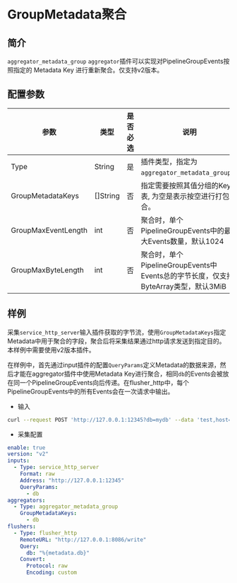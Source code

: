 # GroupMetadata聚合

## 简介

`aggregator_metadata_group` `aggregator`插件可以实现对PipelineGroupEvents按照指定的 Metadata Key 进行重新聚合。仅支持v2版本。

## 配置参数

| 参数               | 类型       | 是否必选 | 说明                                                           |
|------------------|----------|------|--------------------------------------------------------------|
| Type             | String   | 是    | 插件类型，指定为`aggregator_metadata_group`。                         |
| GroupMetadataKeys     | []String | 否    | 指定需要按照其值分组的Key列表, 为空是表示按空进行打包聚合。                             |
| GroupMaxEventLength     | int      | 否    | 聚合时，单个PipelineGroupEvents中的最大Events数量，默认1024                 |
| GroupMaxByteLength      | int      | 否    | 聚合时，单个PipelineGroupEvents中Events总的字节长度，仅支持ByteArray类型，默认3MiB |

## 样例

采集`service_http_server`输入插件获取的字节流，使用`GroupMetadataKeys`指定Metadata中用于聚合的字段，聚合后将采集结果通过http请求发送到指定目的。本样例中需要使用v2版本插件。

在样例中，首先通过input插件的配置`QueryParams`定义Metadata的数据来源，然后才能在aggregator插件中使用Metadata Key进行聚合，相同`db`的Events会被放在同一个PipelineGroupEvents向后传递。在flusher_http中，每个PipelineGroupEvents中的所有Events会在一次请求中输出。


* 输入

```bash
curl --request POST 'http://127.0.0.1:12345?db=mydb' --data 'test,host=server01,region=cn value=0.1'
```


* 采集配置

```yaml
enable: true
version: "v2"
inputs:
  - Type: service_http_server       
    Format: raw
    Address: "http://127.0.0.1:12345"
    QueryParams:
      - db
aggregators:
  - Type: aggregator_metadata_group
    GroupMetadataKeys:
      - db
flushers:
  - Type: flusher_http
    RemoteURL: "http://127.0.0.1:8086/write"
    Query:
      db: "%{metadata.db}"
    Convert:
      Protocol: raw
      Encoding: custom
```

